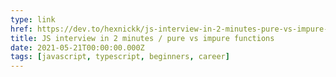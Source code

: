 ```yaml
---
type: link
href: https://dev.to/hexnickk/js-interview-in-2-minutes-pure-vs-impure-functions-22om
title: JS interview in 2 minutes / pure vs impure functions
date: 2021-05-21T00:00:00.000Z
tags: [javascript, typescript, beginners, career]
---
```

